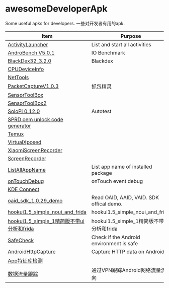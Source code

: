 # awesomeDeveloperApk
Some useful apks for developers. 一些对开发者有用的apk.


| Item | Purpose |
| --- | --- |
| [ActivityLauncher](https://github.com/NasdaqGodzilla/awesomeDeveloperApk/blob/main/ActivityLauncher.apk) | List and start all activities |
| [AndroBench V5.0.1](https://github.com/NasdaqGodzilla/awesomeDeveloperApk/blob/main/AndrobenchStorageBenchmark_v5.0.1.apk) | IO Benchmark |
| [BlackDex32_3.2.0](https://github.com/NasdaqGodzilla/awesomeDeveloperApk/blob/main/BlackDex32_3.2.0.apk) | Blackdex |
| [CPUDeviceInfo](https://github.com/NasdaqGodzilla/awesomeDeveloperApk/blob/main/CPUDeviceInfo.apk) | |
| [NetTools](https://github.com/NasdaqGodzilla/awesomeDeveloperApk/blob/main/NetTools-com.ulfdittmer.android.ping_3.8.4.apk) | |
| [PacketCaptureV1.0.3](https://github.com/NasdaqGodzilla/awesomeDeveloperApk/blob/main/PacketCapturePro_v1.0.3.apk) | 抓包精灵 |
| [SensorToolBox](https://github.com/NasdaqGodzilla/awesomeDeveloperApk/blob/main/PhysicsToolboxSensorSuite_v2022.03.31.apk) | |
| [SensorToolBox2](https://github.com/NasdaqGodzilla/awesomeDeveloperApk/blob/main/SensorToolBoxAllPhoneSensorsSuite_v1.0.2.xapk) | |
| [SoloPi 0.12.0](https://github.com/NasdaqGodzilla/awesomeDeveloperApk/blob/main/SoloPi_v0.12.0.apk) | Autotest |
| [SPRD oem unlock code generator](https://github.com/NasdaqGodzilla/awesomeDeveloperApk/blob/main/SpreadTrumTools-20200317.apk) | |
| [Temux](https://github.com/NasdaqGodzilla/awesomeDeveloperApk/blob/main/Termux_v0.118.0.apk) | |
| [VirtualXposed](https://github.com/NasdaqGodzilla/awesomeDeveloperApk/blob/main/VirtualXposed_0.20.3.apk) | |
| [XiaomiScreenRecorder](https://github.com/NasdaqGodzilla/awesomeDeveloperApk/blob/main/XiaomiScreenRecorder.apk) | |
| [ScreenRecorder](https://github.com/NasdaqGodzilla/awesomeDeveloperApk/blob/main/io.microshow.screenrecorder_2.6.3_263.apk) | |
| [ListAllAppName](https://github.com/NasdaqGodzilla/awesomeDeveloperApk/blob/main/listAllAppName.apk) | List app name of installed package |
| [onTouchDebug](https://github.com/NasdaqGodzilla/awesomeDeveloperApk/blob/main/onTouch_app-debug.apk) | onTouch event debug |
| [KDE Connect](https://github.com/NasdaqGodzilla/awesomeDeveloperApk/blob/main/org.kde.kdeconnect_tp_11910.apk) | |
| [oaid_sdk_1.0.29_demo](https://github.com/NasdaqGodzilla/awesomeDeveloperApk/blob/main/oaid_sdk_1.0.29_demo.apk) | Read OAID, AAID, VAID. SDK offical demo. |
| [hookui1.5_simple_noui_and_frida](https://github.com/NasdaqGodzilla/awesomeDeveloperApk/blob/main/hookui1.5_simple_noui_and_frida.apk) | hookui1.5_simple_noui_and_frida |
| [hookui1.5_simple_1精简版不带ui分析和frida](https://github.com/NasdaqGodzilla/awesomeDeveloperApk/blob/main/hookui1.5_simple_1%E7%B2%BE%E7%AE%80%E7%89%88%E4%B8%8D%E5%B8%A6ui%E5%88%86%E6%9E%90%E5%92%8Cfrida.apk) | hookui1.5_simple_1精简版不带ui分析和frida |
| [SafeCheck](https://github.com/NasdaqGodzilla/awesomeDeveloperApk/blob/main/SafeCheck-1.16.5-1165-release_2023-03.apk) | Check if the Android environment is safe |
| [AndroidHttpCapture](https://github.com/NasdaqGodzilla/awesomeDeveloperApk/blob/main/AndroidHttpCapture.apk) | Capture HTTP data on Android |
| [App特征库检测](https://github.com/NasdaqGodzilla/awesomeDeveloperApk/blob/main/App%E7%89%B9%E5%BE%81%E5%BA%93%E6%A3%80%E6%B5%8B_com.oF2pks.classyshark3xodus_32.apk) | |
| [数据流量跟踪](https://github.com/NasdaqGodzilla/awesomeDeveloperApk/blob/main/TrackerControl-githubRelease-latest.apk) | 通过VPN跟踪Android网络流量流向 |

